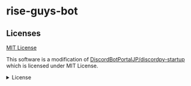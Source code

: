 # rise-guys-bot

## Licenses
[MIT License](./LICENSE)

This software is a modification of [DiscordBotPortalJP/discordpy-startup](https://github.com/DiscordBotPortalJP/discordpy-startup) which is licensed under MIT License.

<details>
  <summary>License</summary>
MIT License

Copyright (c) 2019-2020 Discord Bot Portal JP

Permission is hereby granted, free of charge, to any person obtaining a copy
of this software and associated documentation files (the "Software"), to deal
in the Software without restriction, including without limitation the rights
to use, copy, modify, merge, publish, distribute, sublicense, and/or sell
copies of the Software, and to permit persons to whom the Software is
furnished to do so, subject to the following conditions:

The above copyright notice and this permission notice shall be included in all
copies or substantial portions of the Software.

THE SOFTWARE IS PROVIDED "AS IS", WITHOUT WARRANTY OF ANY KIND, EXPRESS OR
IMPLIED, INCLUDING BUT NOT LIMITED TO THE WARRANTIES OF MERCHANTABILITY,
FITNESS FOR A PARTICULAR PURPOSE AND NONINFRINGEMENT. IN NO EVENT SHALL THE
AUTHORS OR COPYRIGHT HOLDERS BE LIABLE FOR ANY CLAIM, DAMAGES OR OTHER
LIABILITY, WHETHER IN AN ACTION OF CONTRACT, TORT OR OTHERWISE, ARISING FROM,
OUT OF OR IN CONNECTION WITH THE SOFTWARE OR THE USE OR OTHER DEALINGS IN THE
SOFTWARE.
</details>
